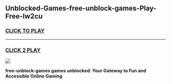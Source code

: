 
## Unblocked-Games-free-unblock-games-Play-Free-lw2cu
<h3>
<a href="https://premium76.site?title=free-unblock-games&ref=23A">CLICK TO PLAY</a></h3>
<hr>

<h3>
<a href="https://premium76.site?title=free-unblock-games&ref=23A">CLICK 2 PLAY</a>
  
</h3>

<a href="https://premium76.site?title=free-unblock-games&ref=23A"><img src="https://clearcache.store/games.png"></a>


**free-unblock-games games unblocked: Your Gateway to Fun and Accessible Online Gaming**
